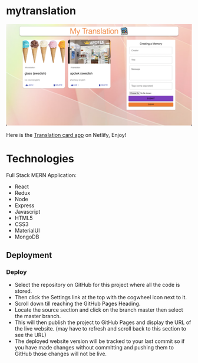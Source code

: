# mytranslation

![Desktop and mobile wireframe sample](client/src/images/mytranslation.png)

Here is the [Translation card app](https://mytranslation-app.netlify.app/) on Netlify, Enjoy!

# Technologies
Full Stack MERN Application:
- React
- Redux
- Node
- Express
- Javascript
- HTML5
- CSS3
- MaterialUI
- MongoDB

## Deployment
### Deploy

- Select the repository on GitHub for this project where all the code is stored.
- Then click the Settings link at the top with the cogwheel icon next to it.
- Scroll down till reaching the GitHub Pages Heading.
- Locate the source section and click on the branch master then select the master branch.
- This will then publish the project to GitHub Pages and display the URL of the live website. (may have to refresh and scroll back to this 
section to see the URL)
- The deployed website version will be tracked to your last commit so if you have made changes without committing and pushing them to GitHub 
those changes will not be live.
